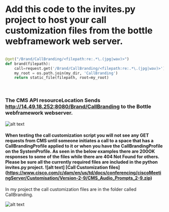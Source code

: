 # Add this code to the invites.py project to host your call customization files from the bottle webframework web server. 
  
```python

@get("/Brand/CallBranding/<filepath:re:.*\.(jpg|wav)>")
def brand(filepath):
    call=request.get('/Brand/CallBranding/<filepath:re:.*\.(jpg|wav)>')
    my_root = os.path.join(my_dir, 'CallBranding')
    return static_file(filepath, root=my_root)
  ```
<br /> <p />


### The CMS API resourceLocation Sends http://14.49.18.252:8080/Brand/CallBranding to the Bottle webframework webserver.<br /><p />

![alt text](https://github.com/jjanson123/Cisco-Meeting-Server-Invitation-templates-web-server/blob/main/cms%20api.JPG)

#### When testing the call customization script you will not see any GET requests from CMS until someone initiates a call to a space that has a CallBrandingProfile applied to it or when you have the CallBrandingProfile on the SystemProfile.  As seen in the below examples there are 200OK responses to some of the files while there are 404 Not Found for others.  Please be sure all the currently required files are included in the python invites.py project. ![alt text] [Call Customization files] (https://www.cisco.com/c/dam/en/us/td/docs/conferencing/ciscoMeetingServer/Customisation/Version-2-9/CMS_Audio_Prompts_2-9.zip)
  In my project the call customization files are in the folder called CallBranding.

![alt text](https://github.com/jjanson123/Cisco-Meeting-Server-Invitation-templates-web-server/blob/main/call%20custom.PNG)

